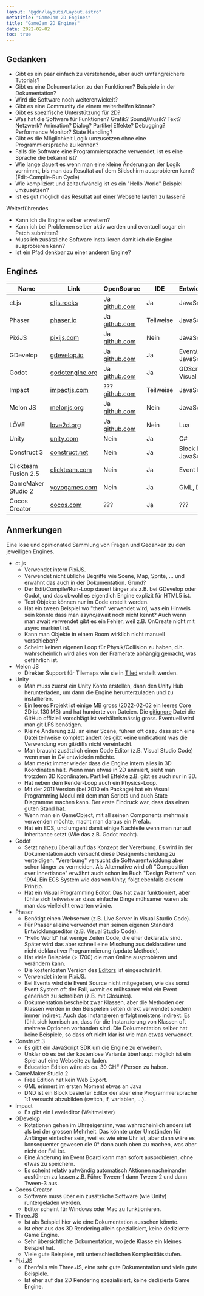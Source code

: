 ```yaml
---
layout: "@gdn/layouts/Layout.astro"
metatitle: "GameJam 2D Engines"
title: "GameJam 2D Engines"
date: 2022-02-02
toc: true
---
```


## Gedanken

- Gibt es ein paar einfach zu verstehende, aber auch umfangreichere Tutorials?
- Gibt es eine Dokumentation zu den Funktionen? Beispiele in der Dokumentation?
- Wird die Software noch weiterenwickelt?
- Gibt es eine Community die einem weiterhelfen könnte?
- Gibt es spezifische Unterstützung für 2D?
- Was hat die Software für Funktionen? Grafik? Sound/Musik? Text? Netzwerk? Animation? Dialog? Partikel Effekte? Debugging? Performance Monitor? State Handling?
- Gibt es die Möglichkeit Logik umzusetzen ohne eine Programmiersprache zu kennen?
- Falls die Software eine Programmiersprache verwendet, ist es eine Sprache die bekannt ist?
- Wie lange dauert es wenn man eine kleine Änderung an der Logik vornimmt, bis man das Resultat auf dem Bildschirm ausprobieren kann? (Edit-Compile-Run Cycle)
- Wie kompliziert und zeitaufwändig ist es ein "Hello World" Beispiel umzusetzen?
- Ist es gut möglich das Resultat auf einer Webseite laufen zu lassen?

Weiterführendes

- Kann ich die Engine selber erweitern?
- Kann ich bei Problemen selber aktiv werden und eventuell sogar ein Patch submitten?
- Muss ich zusätzliche Software installieren damit ich die Engine ausprobieren kann?
- Ist ein Pfad denkbar zu einer anderen Engine?

## Engines

| Name | Link | OpenSource | IDE | Entwicklungssprache |
| - | - | - | - | - |
| ct.js | [ctjs.rocks](https://ctjs.rocks/) | Ja [github.com](https://github.com/ct-js) | Ja | JavaScript |
| Phaser | [phaser.io](https://phaser.io) | Ja [github.com](https://github.com/photonstorm/phaser) | Teilweise | JavaScript |
| PixiJS | [pixijs.com](https://pixijs.com) | Ja [github.com](https://github.com/pixijs) | Nein | JavaScript |
| GDevelop | [gdevelop.io](https://gdevelop.io) | Ja [github.com](https://github.com/4ian/GDevelop) | Ja | Event/Action Board, JavaScript |
| Godot | [godotengine.org](https://godotengine.org/) | Ja [github.com](https://github.com/) | Ja | GDScript, C#, C++, Visual Scripting |
| Impact | [impactjs.com](https://impactjs.com) | ??? [github.com](https://github.com/phoboslab/Impact) | Teilweise | JavaScript |
| Melon JS | [melonjs.org](https://www.melonjs.org) | Ja [github.com](https://github.com/melonjs/melonJS) | Nein | JavaScript |
| LÖVE | [love2d.org](https://love2d.org/) | Ja [github.com](https://github.com/love2d/love) | Nein | Lua |
| Unity | [unity.com](https://unity.com) | Nein | Ja | C# |
| Construct 3 | [construct.net](https://www.construct.net) | Nein | Ja | Block Based, JavaScript |
| Clickteam Fusion 2.5 | [clickteam.com](https://www.clickteam.com) | Nein | Ja | Event Editor |
| GameMaker Studio 2 | [yoyogames.com](https://www.yoyogames.com/en/gamemaker) | Nein | Ja | GML, DND |
| Cocos Creator | [cocos.com](https://www.cocos.com/en/creator/download) | ??? | Ja |??? |

## Anmerkungen

Eine lose und opinionated Sammlung von Fragen und Gedanken zu den jeweiligen Engines.

- ct.js
  - Verwendet intern PixiJS.
  - Verwendet nicht übliche Begriffe wie Scene, Map, Sprite, ... und erwähnt das auch in der Dokumentation. Grund?
  - Der Edit/Compile/Run-Loop dauert länger als z.B. bei GDevelop oder Godot, und das obwohl es eigentlich Engine explizit für HTML5 ist.
  - Text Objekte können nur im Code erstellt werden.
  - Hat ein tween Beispiel wo "then" verwendet wird, was ein Hinweis sein könnte dass man async/await noch nicht kennt? Auch wenn man await verwendet gibt es ein Fehler, weil z.B. OnCreate nicht mit async markiert ist.
  - Kann man Objekte in einem Room wirklich nicht manuell verschieben?
  - Scheint keinen eigenen Loop für Physik/Collision zu haben, d.h. wahrscheinlich wird alles von der Framerate abhängig gemacht, was gefährlich ist.
- Melon JS
  - Direkter Support für Tilemaps wie sie in [Tiled](https://www.mapeditor.org) erstellt werden.
- Unity
  - Man muss zuerst ein Unity Konto erstellen, dann den Unity Hub herunterladen, um dann die Engine herunterzuladen und zu installieren.
  - Ein leeres Projekt ist einige MB gross (2022-02-02 ein leeres Core 2D ist 130 MB) und hat hunderte von Dateien. Die [gitignore](https://github.com/github/gitignore/blob/main/Unity.gitignore) Datei die GitHub offiziell vorschlägt ist verhältnismässig gross. Eventuell wird man git LFS benötigen.
  - Kleine Änderung z.B. an einer Scene, führen oft dazu dass sich eine Datei teilweise komplett ändert (es gibt keine unification) was die Verwendung von git/diffs nicht vereinfacht.
  - Man braucht zusätzlich einen Code Editor (z.B. Visual Studio Code) wenn man in C# entwickeln möchte.
  - Man merkt immer wieder dass die Engine intern alles in 3D Koordinaten hält. Wenn man etwas in 2D animiert, sieht man trotzdem 3D Koordinaten. Partikel Effekte z.B. gibt es auch nur in 3D.
  - Hat neben dem Render-Loop auch ein Physics-Loop.
  - Mit der 2011 Version (bei 2010 ein Package) hat ein Visual Programming Modul mit dem man Scripts und auch State Diagramme machen kann. Der erste Eindruck war, dass das einen guten Stand hat.
  - Wenn man ein GameObject, mit all seinen Components mehrmals verwenden möchte, macht man daraus ein Prefab.
  - Hat ein ECS, und umgeht damit einige Nachteile wenn man nur auf Inheritance setzt (Wie das z.B. Godot macht).
- Godot
  - Setzt nahezu überall auf das Konzept der Vererbung. Es wird in der Dokumentation auch versucht diese Designentscheidung zu verteidigen. "Vererbung" versucht die Softwarentwicklung aber schon länger zu vermeiden. Als Alternative wird oft "Composition over Inhertiance" erwähnt auch schon im Buch "Design Pattern" von 1994. Ein ECS System wie das von Unity, folgt ebenfalls diesem Prinzip.
  - Hat ein Visual Programming Editor. Das hat zwar funktioniert, aber fühlte sich teilweise an dass einfache Dinge mühsamer waren als man das vielleicht erwarten würde.
- Phaser
  - Benötigt einen Webserver (z.B. Live Server in Visual Studio Code).
  - Für Phaser alleine verwendet man seinen eigenen Standard Entwicklungseditor (z.B. Visual Studio Code).
  - "Hello World" hat wenige Zeilen Code, die eher deklarativ sind. Später wird das aber schnell eine Mischung aus deklarativer und nicht deklarativer Programmierung (update Methode).
  - Hat viele Beispiele (> 1700) die man Online ausprobieren und verändern kann.
  - Die kostenlosten Version des [Editors](https://phasereditor2d.com/pricing/) ist eingeschränkt.
  - Verwendet intern PixiJS.
  - Bei Events wird die Event Source nicht mitgegeben, wie das sonst Event System oft der Fall, womit es mühsamer wird ein Event generisch zu schreiben (z.B. mit Closures).
  - Dokumentation bescheibt zwar Klassen, aber die Methoden der Klassen werden in den Beispielen selten direkt verwendet sondern immer indirekt. Auch das instanzieren erfolgt meistens indirekt. Es fühlt sich komisch an, dass für die Instanzierung von Klassen oft mehrere Optionen vorhanden sind. Die Dokumentation selber hat keine Beispiele, so dass oft nicht klar ist wie man etwas verwendet.
- Construct 3
  - Es gibt ein JavaScript SDK um die Engine zu erweitern.
  - Unklar ob es bei der kostenlose Variante überhaupt möglich ist ein Spiel auf eine Webseite zu laden.
  - Education Edition wäre ab ca. 30 CHF / Person zu haben.
- GameMaker Studio 2
  - Free Edition hat kein Web Export.
  - GML erinnert im ersten Moment etwas an Java
  - DND ist ein Block basierter Editor der aber eine Programmiersprache 1:1 versucht abzubilden (switch, if, variablen, ...).
- Impact
  - Es gibt ein Leveleditor (Weltmeister)
- GDevelop
  - Rotationen gehen im Uhrzeigersinn, was wahrscheinlich anders ist als bei der grossen Mehrheit. Das könnte unter Umständen für Änfänger einfacher sein, weil es wie eine Uhr ist, aber dann wäre es konsequenter gewesen die 0° dann auch oben zu machen, was aber nicht der Fall ist.
  - Eine Änderung im Event Board kann man sofort ausprobieren, ohne etwas zu speichern.
  - Es scheint relativ aufwändig automatisch Aktionen nacheinander ausführen zu lassen z.B. Führe Tween-1 dann Tween-2 und dann Tween-3  aus.
- Cocos Creator
  - Software muss über ein zusätzliche Software (wie Unity) runtergeladen werden.
  - Editor scheint für Windows oder Mac zu funktionieren.
- Three.JS
  - Ist als Beispiel hier wie eine Dokumentation aussehen könnte.
  - Ist eher aus das 3D Rendering allein spezialisiert, keine dedizierte Game Engine.
  - Sehr übersichtliche Dokumentation, wo jede Klasse ein kleines Beispiel hat.
  - Viele gute Beispiele, mit unterschiedlichen Komplexitätsstufen.
- Pixi.JS
  - Ebenfalls wie Three.JS, eine sehr gute Dokumentation und viele gute Beispiele.
  - Ist eher auf das 2D Rendering spezialisiert, keine dedizierte Game Engine.
